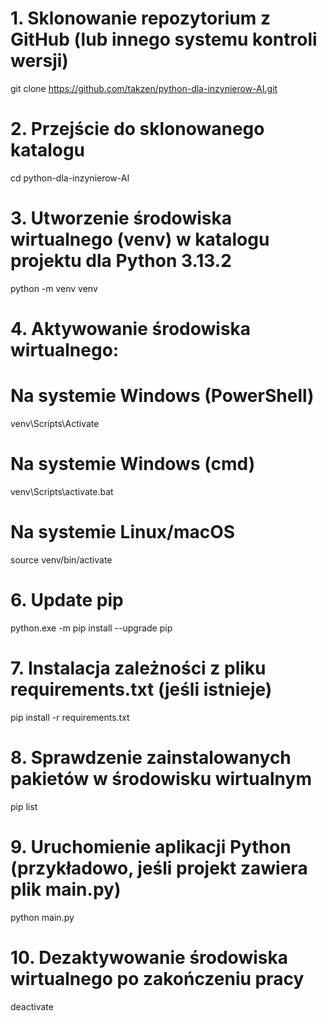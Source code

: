 # 1. Sklonowanie repozytorium z GitHub (lub innego systemu kontroli wersji)
git clone https://github.com/takzen/python-dla-inzynierow-AI.git

# 2. Przejście do sklonowanego katalogu
cd python-dla-inzynierow-AI

# 3. Utworzenie środowiska wirtualnego (venv) w katalogu projektu dla Python 3.13.2
python -m venv venv

# 4. Aktywowanie środowiska wirtualnego:
# Na systemie Windows (PowerShell)
venv\Scripts\Activate

# Na systemie Windows (cmd)
venv\Scripts\activate.bat

# Na systemie Linux/macOS
source venv/bin/activate

# 6. Update pip 
python.exe -m pip install --upgrade pip

# 7. Instalacja zależności z pliku requirements.txt (jeśli istnieje)
pip install -r requirements.txt

# 8. Sprawdzenie zainstalowanych pakietów w środowisku wirtualnym
pip list

# 9. Uruchomienie aplikacji Python (przykładowo, jeśli projekt zawiera plik main.py)
python main.py

# 10. Dezaktywowanie środowiska wirtualnego po zakończeniu pracy
deactivate
